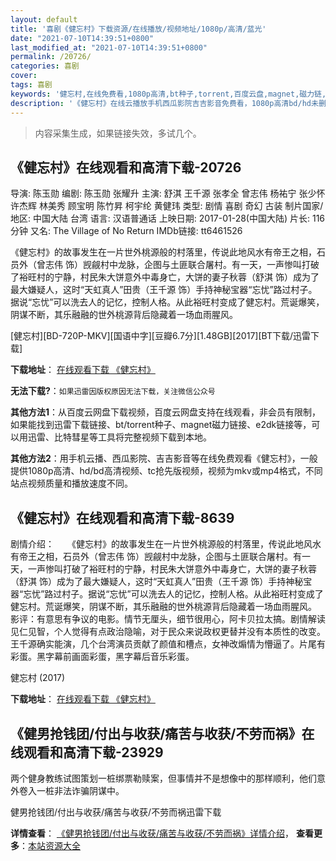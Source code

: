```yaml
---
layout: default
title: '喜剧《健忘村》下载资源/在线播放/视频地址/1080p/高清/蓝光'
date: "2021-07-10T14:39:51+0800"
last_modified_at: "2021-07-10T14:39:51+0800"
permalink: /20726/
categories: 喜剧
cover:
tags: 喜剧
keywords: '健忘村,在线免费看,1080p高清,bt种子,torrent,百度云盘,magnet,磁力链,迅雷下载资源'
description: '《健忘村》在线云播放手机西瓜影院吉吉影音免费看，1080p高清bd/hd未删减完整版和tc抢先枪版，mkv/mp4格式，附带bt/torrent种子、magnet/磁力链、百度云盘、网盘资源迅雷下载链接'
---
```


>内容采集生成，如果链接失效，多试几个。


## 《健忘村》在线观看和高清下载-20726

导演: 陈玉勋 编剧: 陈玉勋 张耀升 主演: 舒淇 王千源 张孝全 曾志伟 杨祐宁 张少怀 许杰辉 林美秀 顾宝明 陈竹昇 柯宇纶 黄健玮 类型: 剧情 喜剧 奇幻 古装 制片国家/地区: 中国大陆 台湾 语言: 汉语普通话 上映日期: 2017-01-28(中国大陆) 片长: 116分钟 又名: The Village of No Return IMDb链接: tt6461526

《健忘村》的故事发生在一片世外桃源般的村落里，传说此地风水有帝王之相，石员外（曾志伟 饰）觊觎村中龙脉，企图与土匪联合屠村。有一天，一声惨叫打破了裕旺村的宁静，村民朱大饼意外中毒身亡，大饼的妻子秋蓉（舒淇 饰）成为了最大嫌疑人，这时“天虹真人”田贵（王千源 饰）手持神秘宝器“忘忧”路过村子。据说“忘忧”可以洗去人的记忆，控制人格。从此裕旺村变成了健忘村。荒诞爆笑，阴谋不断，其乐融融的世外桃源背后隐藏着一场血雨腥风。


[健忘村][BD-720P-MKV][国语中字][豆瓣6.7分][1.48GB][2017][BT下载/迅雷下载]

**下载地址**： [在线观看下载 《健忘村》](https://www.btdx8.com/torrent/the_village_of_no_return_2017.html) 


**无法下载?**：`如果迅雷因版权原因无法下载，关注微信公众号 `

**其他方法1**：从百度云网盘下载视频，百度云网盘支持在线观看，非会员有限制，如果能找到迅雷下载链接、bt/torrent种子、magnet磁力链接、e2dk链接等，可以用迅雷、比特彗星等工具将完整视频下载到本地。

**其他方法2**：用手机云播、西瓜影院、吉吉影音等在线免费观看《健忘村》，一般提供1080p高清、hd/bd高清视频、tc抢先版视频，视频为mkv或mp4格式，不同站点视频质量和播放速度不同。


## 《健忘村》在线观看和高清下载-8639

剧情介绍：　　《健忘村》的故事发生在一片世外桃源般的村落里，传说此地风水有帝王之相，石员外（曾志伟 饰）觊觎村中龙脉，企图与土匪联合屠村。有一天，一声惨叫打破了裕旺村的宁静，村民朱大饼意外中毒身亡，大饼的妻子秋蓉（舒淇 饰）成为了最大嫌疑人，这时“天虹真人”田贵（王千源 饰）手持神秘宝器“忘忧”路过村子。据说“忘忧”可以洗去人的记忆，控制人格。从此裕旺村变成了健忘村。荒诞爆笑，阴谋不断，其乐融融的世外桃源背后隐藏着一场血雨腥风。 影评：有意思有争议的电影。情节无厘头，细节很用心，阿卡贝拉太搞。剧情解读见仁见智，个人觉得有点政治隐喻，对于民众来说政权更替并没有本质性的改变。王千源确实能演，几个台湾演员贡献了颜值和槽点，女神改煽情为懵逼了。片尾有彩蛋。黑字幕前画面彩蛋，黑字幕后音乐彩蛋。


健忘村 (2017)

**下载地址**： [在线观看下载 《健忘村》](https://www.btbtdy.me/btdy/dy10171.html) 


## 《健男抢钱团/付出与收获/痛苦与收获/不劳而祸》在线观看和高清下载-23929

两个健身教练试图策划一桩绑票勒赎案，但事情并不是想像中的那样顺利，他们意外卷入一桩非法诈骗阴谋中。</p>


健男抢钱团/付出与收获/痛苦与收获/不劳而祸迅雷下载

**详情查看**： [《健男抢钱团/付出与收获/痛苦与收获/不劳而祸》详情介绍](/movie/23929/)， **查看更多**：[本站资源大全](/movie/t/all/)

